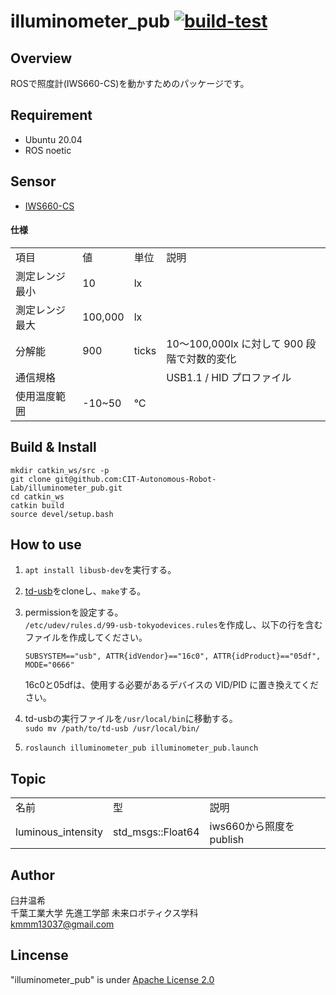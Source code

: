 # illuminometer_pub [![build-test](https://github.com/CIT-Autonomous-Robot-Lab/illuminometer_pub/actions/workflows/action.yml/badge.svg)](https://github.com/CIT-Autonomous-Robot-Lab/illuminometer_pub/actions)

## Overview
ROSで照度計(IWS660-CS)を動かすためのパッケージです。

## Requirement
* Ubuntu 20.04
* ROS noetic
## Sensor
* [IWS660-CS](https://tokyodevices.com/items/228)

#### 仕様
|  |  |  |  |
| - | - | - | - |
| 項目 | 値 | 単位 | 説明 |
| 測定レンジ　最小 | 10 | lx |  |
| 測定レンジ　最大 | 100,000 | lx |  |
| 分解能 | 900 | ticks | 10～100,000lx に対して 900 段階で対数的変化 |
| 通信規格 |  |  | USB1.1 / HID プロファイル |
| 使用温度範囲 | -10~50 | ℃ |  |

## Build & Install
```
mkdir catkin_ws/src -p
git clone git@github.com:CIT-Autonomous-Robot-Lab/illuminometer_pub.git
cd catkin_ws
catkin build
source devel/setup.bash
```
## How to use
1. ``apt install libusb-dev``を実行する。
2. [td-usb](https://github.com/tokyodevices/td-usb)をcloneし、``make``する。
3. permissionを設定する。  
   ``/etc/udev/rules.d/99-usb-tokyodevices.rules``を作成し、以下の行を含むファイルを作成してください。
   ```
   SUBSYSTEM=="usb", ATTR{idVendor}=="16c0", ATTR{idProduct}=="05df", MODE="0666"
   ```
   16c0と05dfは、使用する必要があるデバイスの VID/PID に置き換えてください。
   
4. td-usbの実行ファイルを``/usr/local/bin``に移動する。  
     ``sudo mv /path/to/td-usb /usr/local/bin/``
     
5. ```
   roslaunch illuminometer_pub illuminometer_pub.launch
   ```
   
## Topic
|  |  |  |
| - | - | - |
| 名前 | 型 | 説明 |
| luminous_intensity | std_msgs::Float64 | iws660から照度をpublish |

## Author
  臼井温希  
  千葉工業大学 先進工学部 未来ロボティクス学科  
  kmmm13037@gmail.com

## Lincense
"illuminometer_pub" is under [Apache License 2.0](https://github.com/CIT-Autonomous-Robot-Lab/illuminometer_pub/blob/main/LICENSE)